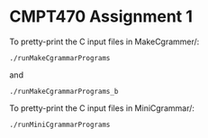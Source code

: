# CMPT470 Assignment 1

To pretty-print the C input files in MakeCgrammer/:

```./runMakeCgrammarPrograms```

and

```./runMakeCgrammarPrograms_b```


To pretty-print the C input files in MiniCgrammar/:

```./runMiniCgrammarPrograms```
